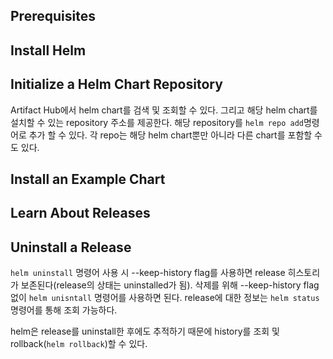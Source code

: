 ## Prerequisites

## Install Helm

## Initialize a Helm Chart Repository
Artifact Hub에서 helm chart를 검색 및 조회할 수 있다. 그리고 해당 helm chart를 설치할 수 있는 repository 주소를 제공한다. 해당 repository를 `helm repo add`명령어로 추가 할 수 있다. 각 repo는 해당 helm chart뿐만 아니라 다른 chart를 포함할 수도 있다.

## Install an Example Chart

## Learn About Releases

## Uninstall a Release
`helm uninstall` 명령어 사용 시 --keep-history flag를 사용하면 release 히스토리가 보존된다(release의 상태는 uninstalled가 됨). 삭제를 위해 --keep-history flag 없이 `helm unisntall` 명령어를 사용하면 된다. release에 대한 정보는 `helm status` 명령어를 통해 조회 가능하다.

helm은 release를 uninstall한 후에도 추적하기 때문에 history를 조회 및 rollback(`helm rollback`)할 수 있다.